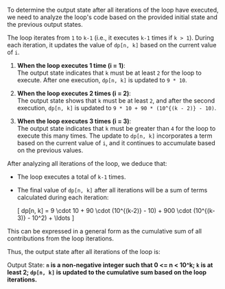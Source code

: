 To determine the output state after all iterations of the loop have executed, we need to analyze the loop's code based on the provided initial state and the previous output states.

The loop iterates from `1` to `k-1` (i.e., it executes `k-1` times if `k > 1`). During each iteration, it updates the value of `dp[n, k]` based on the current value of `i`.

1. **When the loop executes 1 time (i = 1)**:  
   The output state indicates that `k` must be at least `2` for the loop to execute. After one execution, `dp[n, k]` is updated to `9 * 10`.

2. **When the loop executes 2 times (i = 2)**:  
   The output state shows that `k` must be at least `2`, and after the second execution, `dp[n, k]` is updated to `9 * 10 + 90 * (10^{(k - 2)} - 10)`.

3. **When the loop executes 3 times (i = 3)**:  
   The output state indicates that `k` must be greater than `4` for the loop to execute this many times. The update to `dp[n, k]` incorporates a term based on the current value of `i`, and it continues to accumulate based on the previous values.

After analyzing all iterations of the loop, we deduce that:

- The loop executes a total of `k-1` times.
- The final value of `dp[n, k]` after all iterations will be a sum of terms calculated during each iteration:
  
  \[
  dp[n, k] = 9 \cdot 10 + 90 \cdot (10^{(k-2)} - 10) + 900 \cdot (10^{(k-3)} - 10^2) + \ldots
  \]

This can be expressed in a general form as the cumulative sum of all contributions from the loop iterations.

Thus, the output state after all iterations of the loop is:

Output State: **`n` is a non-negative integer such that 0 <= n < 10^k; `k` is at least 2; `dp[n, k]` is updated to the cumulative sum based on the loop iterations.**